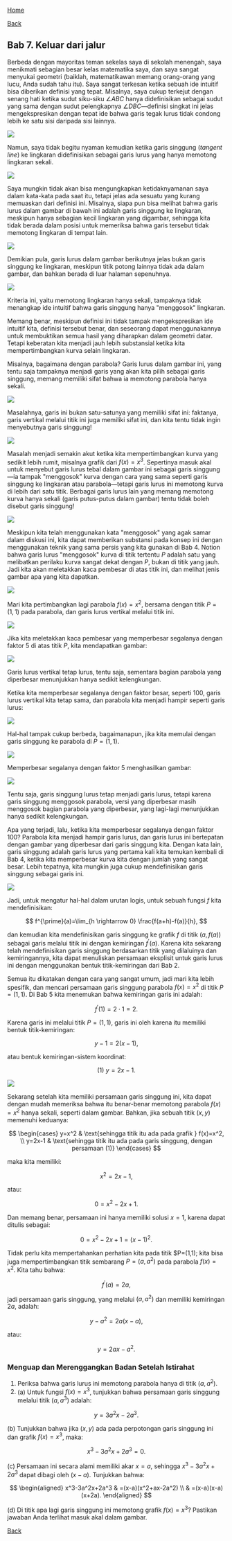 [Home](../)

[Back](./)


## Bab 7. Keluar dari jalur

Berbeda dengan mayoritas teman sekelas saya di sekolah menengah, saya menikmati sebagian besar kelas matematika saya, dan saya sangat menyukai geometri (baiklah, matematikawan memang orang-orang yang lucu, Anda sudah tahu itu). Saya sangat terkesan ketika sebuah ide intuitif bisa diberikan definisi yang tepat. Misalnya, saya cukup terkejut dengan senang hati ketika sudut siku-siku $\angle ABC$ hanya didefinisikan sebagai sudut yang sama dengan sudut pelengkapnya $\angle DBC$—definisi singkat ini jelas mengekspresikan dengan tepat ide bahwa garis tegak lurus tidak condong lebih ke satu sisi daripada sisi lainnya.

![](Pasted%20image%2020250622100435.png)

Namun, saya tidak begitu nyaman kemudian ketika garis singgung (*tangent line*) ke lingkaran didefinisikan sebagai garis lurus yang hanya memotong lingkaran sekali.

![](Pasted%20image%2020250622100535.png)

Saya mungkin tidak akan bisa mengungkapkan ketidaknyamanan saya dalam kata-kata pada saat itu, tetapi jelas ada sesuatu yang kurang memuaskan dari definisi ini. Misalnya, siapa pun bisa melihat bahwa garis lurus dalam gambar di bawah ini adalah garis singgung ke lingkaran, meskipun hanya sebagian kecil lingkaran yang digambar, sehingga kita tidak berada dalam posisi untuk memeriksa bahwa garis tersebut tidak memotong lingkaran di tempat lain. 

![](Pasted%20image%2020250622100641.png)

Demikian pula, garis lurus dalam gambar berikutnya jelas bukan garis singgung ke lingkaran, meskipun titik potong lainnya tidak ada dalam gambar, dan bahkan berada di luar halaman sepenuhnya. 

![](Pasted%20image%2020250622100701.png)

Kriteria ini, yaitu memotong lingkaran hanya sekali, tampaknya tidak menangkap ide intuitif bahwa garis singgung hanya "menggosok" lingkaran.

Memang benar, meskipun definisi ini tidak tampak mengekspresikan ide intuitif kita, definisi tersebut benar, dan seseorang dapat menggunakannya untuk membuktikan semua hasil yang diharapkan dalam geometri datar. Tetapi keberatan kita menjadi jauh lebih substansial ketika kita mempertimbangkan kurva selain lingkaran.

Misalnya, bagaimana dengan parabola? Garis lurus dalam gambar ini, yang tentu saja tampaknya menjadi garis yang akan kita pilih sebagai garis singgung, memang memiliki sifat bahwa ia memotong parabola hanya sekali. 

![](Pasted%20image%2020250622100816.png)

Masalahnya, garis ini bukan satu-satunya yang memiliki sifat ini: faktanya, garis vertikal melalui titik ini juga memiliki sifat ini, dan kita tentu tidak ingin menyebutnya garis singgung!

![](Pasted%20image%2020250622100832.png)

Masalah menjadi semakin akut ketika kita mempertimbangkan kurva yang sedikit lebih rumit, misalnya grafik dari $f(x)=x^3$. Sepertinya masuk akal untuk menyebut garis lurus tebal dalam gambar ini sebagai garis singgung—ia tampak "menggosok" kurva dengan cara yang sama seperti garis singgung ke lingkaran atau parabola—tetapi garis lurus ini memotong kurva di lebih dari satu titik. Berbagai garis lurus lain yang memang memotong kurva hanya sekali (garis putus-putus dalam gambar) tentu tidak boleh disebut garis singgung!

![](Pasted%20image%2020250622100916.png)

Meskipun kita telah menggunakan kata "menggosok" yang agak samar dalam diskusi ini, kita dapat memberikan substansi pada konsep ini dengan menggunakan teknik yang sama persis yang kita gunakan di Bab 4. Notion bahwa garis lurus "menggosok" kurva di titik tertentu $P$ adalah satu yang melibatkan perilaku kurva sangat dekat dengan $P$, bukan di titik yang jauh. Jadi kita akan meletakkan kaca pembesar di atas titik ini, dan melihat jenis gambar apa yang kita dapatkan.

![](Pasted%20image%2020250622100942.png)

Mari kita pertimbangkan lagi parabola $f(x)=x^2$, bersama dengan titik $P=(1,1)$ pada parabola, dan garis lurus vertikal melalui titik ini.

![](Pasted%20image%2020250622101004.png)

Jika kita meletakkan kaca pembesar yang memperbesar segalanya dengan faktor 5 di atas titik $P$, kita mendapatkan gambar:

![](Pasted%20image%2020250622101024.png)

Garis lurus vertikal tetap lurus, tentu saja, sementara bagian parabola yang diperbesar menunjukkan hanya sedikit kelengkungan.

Ketika kita memperbesar segalanya dengan faktor besar, seperti 100, garis lurus vertikal kita tetap sama, dan parabola kita menjadi hampir seperti garis lurus:

![](Pasted%20image%2020250622101053.png)

Hal-hal tampak cukup berbeda, bagaimanapun, jika kita memulai dengan garis singgung ke parabola di $P=(1,1)$.

![](Pasted%20image%2020250622101118.png)

Memperbesar segalanya dengan faktor 5 menghasilkan gambar:

![](Pasted%20image%2020250622101131.png)

Tentu saja, garis singgung lurus tetap menjadi garis lurus, tetapi karena garis singgung menggosok parabola, versi yang diperbesar masih menggosok bagian parabola yang diperbesar, yang lagi-lagi menunjukkan hanya sedikit kelengkungan.

Apa yang terjadi, lalu, ketika kita memperbesar segalanya dengan faktor 100? Parabola kita menjadi hampir garis lurus, dan garis lurus ini bertepatan dengan gambar yang diperbesar dari garis singgung kita. Dengan kata lain, garis singgung adalah garis lurus yang pertama kali kita temukan kembali di Bab 4, ketika kita memperbesar kurva kita dengan jumlah yang sangat besar. Lebih tepatnya, kita mungkin juga cukup mendefinisikan garis singgung sebagai garis ini.

![](Pasted%20image%2020250622101241.png)

Jadi, untuk mengatur hal-hal dalam urutan logis, untuk sebuah fungsi $f$ kita mendefinisikan:

$$
f^{\prime}(a)=\lim_{h \rightarrow 0} \frac{f(a+h)-f(a)}{h},
$$

dan kemudian kita mendefinisikan garis singgung ke grafik $f$ di titik $(a, f(a))$ sebagai garis melalui titik ini dengan kemiringan $f^{\prime}(a)$. Karena kita sekarang telah mendefinisikan garis singgung berdasarkan titik yang dilaluinya dan kemiringannya, kita dapat menuliskan persamaan eksplisit untuk garis lurus ini dengan menggunakan bentuk titik-kemiringan dari Bab 2.

Semua itu dikatakan dengan cara yang sangat umum, jadi mari kita lebih spesifik, dan mencari persamaan garis singgung parabola $f(x)=x^2$ di titik $P=(1,1)$. Di Bab 5 kita menemukan bahwa kemiringan garis ini adalah:

$$
f^{\prime}(1)=2 \cdot 1=2.
$$

Karena garis ini melalui titik $P=(1,1)$, garis ini oleh karena itu memiliki bentuk titik-kemiringan:

$$
y-1=2(x-1),
$$

atau bentuk kemiringan-sistem koordinat:

$$
\text {(1) }y=2x-1.
$$

![](Pasted%20image%2020250622101358.png)

Sekarang setelah kita memiliki persamaan garis singgung ini, kita dapat dengan mudah memeriksa bahwa itu benar-benar memotong parabola $f(x)=x^2$ hanya sekali, seperti dalam gambar. Bahkan, jika sebuah titik $(x, y)$ memenuhi keduanya:

$$
\begin{cases}
y=x^2 & \text{sehingga titik itu ada pada grafik } f(x)=x^2, \\
y=2x-1 & \text{sehingga titik itu ada pada garis singgung, dengan persamaan (1)}
\end{cases}
$$

maka kita memiliki:

$$
x^2=2x-1,
$$

atau:

$$
0=x^2-2x+1.
$$

Dan memang benar, persamaan ini hanya memiliki solusi $x=1$, karena dapat ditulis sebagai:

$$
0=x^2-2x+1=(x-1)^2.
$$

Tidak perlu kita mempertahankan perhatian kita pada titik $P=(1,1); kita bisa juga mempertimbangkan titik sembarang $P=\left(a, a^2\right)$ pada parabola $f(x)=x^2$. Kita tahu bahwa:

$$
f^{\prime}(a)=2a,
$$

jadi persamaan garis singgung, yang melalui $\left(a, a^2\right)$ dan memiliki kemiringan $2a$, adalah:

$$
y-a^2=2a(x-a),
$$

atau:

$$
y=2ax-a^2.
$$

### Menguap dan Merenggangkan Badan Setelah Istirahat

1. Periksa bahwa garis lurus ini memotong parabola hanya di titik $\left(a, a^2\right)$.
2. (a) Untuk fungsi $f(x)=x^3$, tunjukkan bahwa persamaan garis singgung melalui titik $\left(a, a^3\right)$ adalah:

$$
y=3a^2x-2a^3.
$$

(b) Tunjukkan bahwa jika $(x, y)$ ada pada perpotongan garis singgung ini dan grafik $f(x)=x^3$, maka:

$$
x^3-3a^2x+2a^3=0.
$$

(c) Persamaan ini secara alami memiliki akar $x=a$, sehingga $x^3-3a^2x+2a^3$ dapat dibagi oleh $(x-a)$. Tunjukkan bahwa:

$$
\begin{aligned}
x^3-3a^2x+2a^3 & =(x-a)(x^2+ax-2a^2) \\
& =(x-a)(x-a)(x+2a).
\end{aligned}
$$

(d) Di titik apa lagi garis singgung ini memotong grafik $f(x)=x^3$? Pastikan jawaban Anda terlihat masuk akal dalam gambar.

[Back](./)
